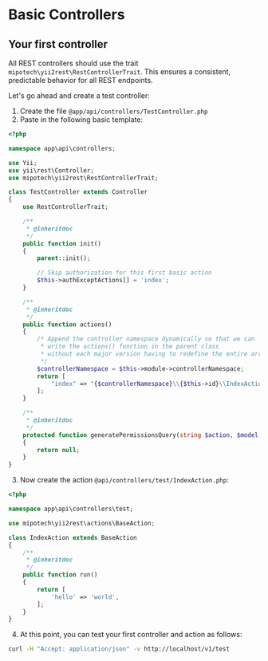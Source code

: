 Basic Controllers
=================

## Your first controller

All REST controllers should use the trait `mipotech\yii2rest\RestControllerTrait`. This ensures a consistent, predictable behavior for all REST endpoints.

Let's go ahead and create a test controller:

1. Create the file `@app/api/controllers/TestController.php`
2. Paste in the following basic template:

```php
<?php

namespace app\api\controllers;

use Yii;
use yii\rest\Controller;
use mipotech\yii2rest\RestControllerTrait;

class TestController extends Controller
{
    use RestControllerTrait;

    /**
     * @inheritdoc
     */
    public function init()
    {
        parent::init();

        // Skip authorization for this first basic action
        $this->authExceptActions[] = 'index';
    }

    /**
     * @inheritdoc
     */
    public function actions()
    {
        /* Append the controller namespace dynamically so that we can
         * write the actions() function in the parent class
         * without each major version having to redefine the entire array
         */
        $controllerNamespace = $this->module->controllerNamespace;
        return [
            "index" => "{$controllerNamespace}\\{$this->id}\\IndexAction",
        ];
    }

    /**
     * @inheritdoc
     */
    protected function generatePermissionsQuery(string $action, $model, array $params)
    {
        return null;
    }
}
```
3. Now create the action `@api/controllers/test/IndexAction.php`:

```php
<?php

namespace app\api\controllers\test;

use mipotech\yii2rest\actions\BaseAction;

class IndexAction extends BaseAction
{
    /**
     * @inheritdoc
     */
    public function run()
    {
        return [
            'hello' => 'world',
        ];
    }
}
```

4. At this point, you can test your first controller and action as follows:

```bash
curl -H "Accept: application/json" -v http://localhost/v1/test
```
